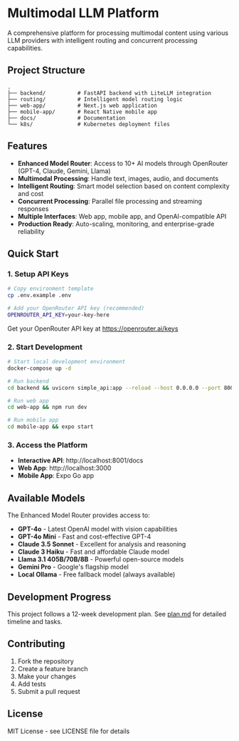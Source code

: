# Multimodal LLM Platform

A comprehensive platform for processing multimodal content using various LLM providers with intelligent routing and concurrent processing capabilities.

## Project Structure

```
.
├── backend/          # FastAPI backend with LiteLLM integration
├── routing/          # Intelligent model routing logic
├── web-app/          # Next.js web application
├── mobile-app/       # React Native mobile app
├── docs/             # Documentation
└── k8s/              # Kubernetes deployment files
```

## Features

- **Enhanced Model Router**: Access to 10+ AI models through OpenRouter (GPT-4, Claude, Gemini, Llama)
- **Multimodal Processing**: Handle text, images, audio, and documents  
- **Intelligent Routing**: Smart model selection based on content complexity and cost
- **Concurrent Processing**: Parallel file processing and streaming responses
- **Multiple Interfaces**: Web app, mobile app, and OpenAI-compatible API
- **Production Ready**: Auto-scaling, monitoring, and enterprise-grade reliability

## Quick Start

### 1. Setup API Keys

```bash
# Copy environment template
cp .env.example .env

# Add your OpenRouter API key (recommended)
OPENROUTER_API_KEY=your-key-here
```

Get your OpenRouter API key at https://openrouter.ai/keys

### 2. Start Development

```bash
# Start local development environment
docker-compose up -d

# Run backend
cd backend && uvicorn simple_api:app --reload --host 0.0.0.0 --port 8001

# Run web app  
cd web-app && npm run dev

# Run mobile app
cd mobile-app && expo start
```

### 3. Access the Platform

- **Interactive API**: http://localhost:8001/docs
- **Web App**: http://localhost:3000
- **Mobile App**: Expo Go app

## Available Models

The Enhanced Model Router provides access to:

- **GPT-4o** - Latest OpenAI model with vision capabilities
- **GPT-4o Mini** - Fast and cost-effective GPT-4
- **Claude 3.5 Sonnet** - Excellent for analysis and reasoning  
- **Claude 3 Haiku** - Fast and affordable Claude model
- **Llama 3.1 405B/70B/8B** - Powerful open-source models
- **Gemini Pro** - Google's flagship model
- **Local Ollama** - Free fallback model (always available)

## Development Progress

This project follows a 12-week development plan. See [plan.md](../plan.md) for detailed timeline and tasks.

## Contributing

1. Fork the repository
2. Create a feature branch
3. Make your changes
4. Add tests
5. Submit a pull request

## License

MIT License - see LICENSE file for details